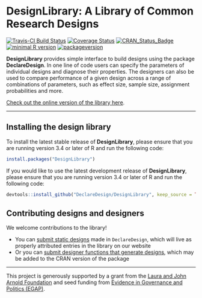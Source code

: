 DesignLibrary: A Library of Common Research Designs
================

<!-- README.md is generated from README.Rmd. Please edit that file -->

[![Travis-CI Build
Status](https://travis-ci.org/DeclareDesign/DesignLibrary.svg?branch=master)](https://travis-ci.org/DeclareDesign/DesignLibrary)
[![Coverage
Status](https://coveralls.io/repos/github/DeclareDesign/DesignLibrary/badge.svg?branch=master)](https://coveralls.io/github/DeclareDesign/DesignLibrary?branch=master)
[![CRAN\_Status\_Badge](http://www.r-pkg.org/badges/version/DesignLibrary)](https://cran.r-project.org/package=DesignLibrary)
[![minimal R
version](https://img.shields.io/badge/R%3E%3D-3.4.0-6666ff.svg)](https://cran.r-project.org/)
[![packageversion](https://img.shields.io/badge/Package%20version-0.1.2.9999-orange.svg?style=flat-square)](commits/master)

**DesignLibrary** provides simple interface to build designs using the
package **DeclareDesign**. In one line of code users can specify the
parameters of individual designs and diagnose their properties. The
designers can also be used to compare performance of a given design
across a range of combinations of parameters, such as effect size,
sample size, assignment probabilities and more.

[Check out the online version of the library
here](https://declaredesign.org/library/).

-----

## Installing the design library

To install the latest stable release of **DesignLibrary**, please ensure
that you are running version 3.4 or later of R and run the following
code:

``` r
install.packages("DesignLibrary")
```

If you would like to use the latest development release of
**DesignLibrary**, please ensure that you are running version 3.4 or
later of R and run the following
code:

``` r
devtools::install_github("DeclareDesign/DesignLibrary", keep_source = TRUE)
```

## Contributing designs and designers

We welcome contributions to the library\!

  - You can [submit static
    designs](https://declaredesign.org/library/articles/how_to_write_and_contribute_designs.html)
    made in `DeclareDesign`, which will live as properly attributed
    entries in the library on our website
  - Or you can [submit designer functions that generate
    designs](https://declaredesign.org/library/articles/how_to_write_and_contribute_designers.html),
    which may be added to the CRAN version of the package

-----

This project is generously supported by a grant from the [Laura and John
Arnold Foundation](http://www.arnoldfoundation.org) and seed funding
from [Evidence in Governance and Politics (EGAP)](http://egap.org).
